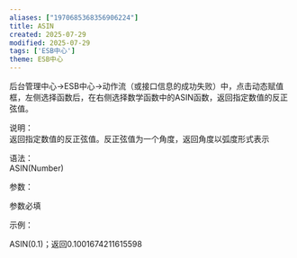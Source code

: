 ```yaml
---
aliases: ["1970685368356906224"]
title: ASIN
created: 2025-07-29
modified: 2025-07-29
tags: ['ESB中心']
theme: ESB中心
---
```


后台管理中心->ESB中心->动作流（或接口信息的成功失败）中，点击动态赋值框，左侧选择函数后，在右侧选择数学函数中的ASIN函数，返回指定数值的反正弦值。

说明：  
返回指定数值的反正弦值。反正弦值为一个角度，返回角度以弧度形式表示

语法：  
ASIN(Number)  

参数：

参数必填

示例：

ASIN(0.1)；返回0.1001674211615598